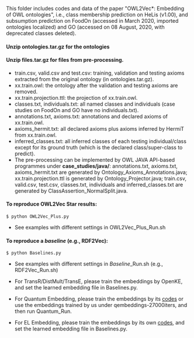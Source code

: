 This folder includes codes and data of the paper "OWL2Vec*: Embedding of OWL ontologies",
i.e., class membership  prediction on HeLis (v1.00), 
and subsumption prediction on FoodOn (accessed in March 2020, imported ontologies localized) and GO (accessed on 08 August, 2020, with deprecated classes deleted). 

#### Unzip ontologies.tar.gz for the ontologies

#### Unzip files.tar.gz for files from pre-processing.

- train.csv, valid.csv and test.csv: training, validation and testing axioms extracted from the original ontology (in ontologies.tar.gz).
- xx.train.owl: the ontology after the validation and testing axioms are removed.
- xx.train.projection.ttl: the projection of xx.train.owl.
- classes.txt, individuals.txt: all named classes and individuals (case studies on FoodOn and GO have no individuals.txt).
- annotations.txt, axioms.txt: annotations and declared axioms of xx.train.owl.
- axioms_hermit.txt: all declared axioms plus axioms inferred by HermiT from xx.train.owl.
- inferred_classes.txt: all inferred classes of each testing individual/class except for its ground truth (which is the declared class/super-class to predict).
- The pre-processing can be implemented by OWL JAVA API-based programmes under **case\_studies/java/**: annotations.txt, axioms.txt, axioms_hermit.txt are generated by Ontology_Axioms_Annotations.java; 
  xx.train.projection.ttl is generated by Ontology_Projector.java;
  train.csv, valid.csv, test.csv, classes.txt, individuals and inferred_classes.txt are generated by ClassAssertion_NormalSplit.java.

#### To reproduce OWL2Vec Star results:

    $ python OWL2Vec_Plus.py

    
- See examples with different settings in OWL2Vec_Plus_Run.sh

#### To reproduce a *baseline* (e.g., RDF2Vec):

    $ python Baselines.py

- See examples with different settings in *Baseline*_Run.sh (e.g., RDF2Vec_Run.sh)

- For TransR/DistMult/TransE, please train the embeddings by OpenKE, and set the learned embedding file in Baselines.py. 

- For Quantum Embedding, please train the embeddings by its [codes](https://github.com/IBM/e2r/tree/master/neurips2019) or use the embeddings trained by us under qembeddings-27000iters, and then run Quantum_Run.
   
- For EL Embedding, please train the embeddings by its own [codes](https://github.com/bio-ontology-research-group/el-embeddings), and set the learned embedding file in Baselines.py.

